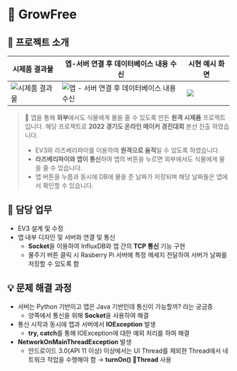 # 🌱 GrowFree

## 📖 프로젝트 소개
| 시제품 결과물 | 앱-서버 연결 후 데이터베이스 내용 수신 | 시현 예시 화면 |
|--|--|--|
| ![시제품 결과물](https://file.notion.so/f/s/d636ef52-fe8f-4439-97b8-3b39b02a3edd/Untitled.png?id=daf057af-a285-4676-a244-41908a7ed9dc&table=block&spaceId=4fee607c-9fab-47df-96d0-8ba12808c88d&expirationTimestamp=1687421440027&signature=SV50CI8ujCDP6f0vIUEZoMpLtbQ1r3T5IRsXPQwx7iM&downloadName=Untitled.png) | ![앱 - 서버 연결 후 데이터베이스 내용 수신](https://github.com/Wise-99/GrowFree/assets/90273263/6c247170-0c1f-4ed8-b845-55da7067d82f) | ![](https://file.notion.so/f/s/bda20aed-58a5-48c9-887b-8d61b8efb118/Untitled.png?id=3a585649-cffd-4eac-9cbe-ee248c19003b&table=block&spaceId=4fee607c-9fab-47df-96d0-8ba12808c88d&expirationTimestamp=1687421457030&signature=xo1P-Cgb9l7mmTdTDSL6HGyPXYjVExEOpjIFJtmsXNI&downloadName=Untitled.png) |

> 🌱 앱을 통해 **외부**에서도 식물에게 물을 줄 수 있도록 만든 **원격 시제품** 프로젝트 입니다. 해당 프로젝트로 **2022 경기도 온라인 메이커 경진대회** 본선 진출 하였습니다.
> 
> -   EV3와 라즈베리파이를 이용하여 **원격으로 움직**일 수 있도록 하였습니다.
> -   **라즈베리파이와 앱이 통신**하여 앱의 버튼을 누르면 외부에서도 식물에게 물을 줄 수 있습니다.
> -   앱 버튼을 누름과 동시에 DB에 물을 준 날짜가 저장되며 해당 날짜들은 앱에서 확인할 수 있습니다.

## 📄 담당 업무

-   EV3 설계 및 수정
- 앱 내부 디자인 및 서버와 연결 및 통신
    - **Socket**을 이용하여 InfluxDB와 앱 간의 **TCP 통신** 기능 구현
    - 물주기 버튼 클릭 시 Rasberry Pi 서버에 특정 메세지 전달하여 서버가 날짜를 저장할 수 있도록 함

## 💡 문제 해결 과정
-   서버는 Python 기반이고 앱은 Java 기반인데 통신이 가능할까? 라는 궁금증
    -   양쪽에서 통신을 위해 **Socket**을 사용하여 해결
-   통신 시작과 동시에 앱과 서버에서 **IOException** 발생
    -   **try, catch**를 통해 IOException에 대한 예외 처리를 하여 해결
-   **NetworkOnMainThreadException** 발생
    -   안드로이드 3.0(API 11 이상) 이상에서는 UI Thread를 제외한 Thread에서 네트워크 작업을 수행해야 함 → **turnOn() Thread** 사용
